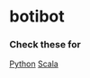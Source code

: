 # botibot


### Check these for 
[Python](https://developers.facebook.com/docs/messenger-platform/guides/quick-start)
[Scala](https://www.cpuheater.com/scala/build-facebook-messenger-bot-in-scala/)
